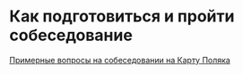# Как подготовиться и пройти собеседование

[Примерные вопросы на собеседовании на Карту Поляка](https://yadi.sk/i/5XB1-edv3QgDze)  